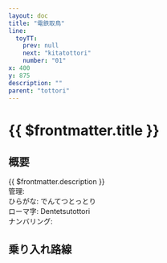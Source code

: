 ```yaml
---
layout: doc
title: "電鉄取鳥"
line:
  toyTT:
    prev: null
    next: "kitatottori"
    number: "01"
x: 400
y: 875
description: ""
parent: "tottori"
---
```


# {{ $frontmatter.title }} <ViewinMap />
<!-- ![駅の写真の説明](駅の写真のURL) -->

<Family />

## 概要
{{ $frontmatter.description }}  
管理:   
ひらがな: でんてつとっとり  
ローマ字: Dentetsutottori  
ナンバリング: <Numberling />

## 乗り入れ路線
<LineInfo />